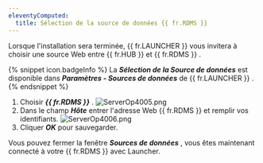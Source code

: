 ```yaml
---
eleventyComputed:
  title: Sélection de la source de données {{ fr.RDMS }}
---
```

Lorsque l'installation sera terminée, {{ fr.LAUNCHER }} vous invitera à choisir une source Web entre {{ fr.HUB }} et {{ fr.RDMS }} .  

{% snippet icon.badgeInfo %} 
La ***Sélection de la Source de données*** est disponible dans ***Paramètres - Sources de données*** de {{ fr.LAUNCHER }} . 
{% endsnippet %} 
 
1. Choisir ***{{ fr.RDMS }}*** . 
![ServerOp4005.png](/img/fr/server/ServerOp4005.png) 
1. Dans le champ ***Hôte*** entrer l'adresse Web {{ fr.RDMS }} et remplir vos identifiants. 
![ServerOp4006.png](/img/fr/server/ServerOp4006.png) 
1. Cliquer ***OK*** pour sauvegarder.  

Vous pouvez fermer la fenêtre ***Sources de données*** , vous êtes maintenant connecté à votre {{ fr.RDMS }} avec Launcher. 

